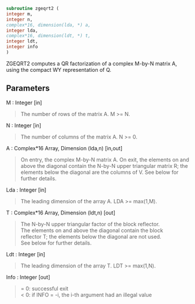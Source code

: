 ```fortran  
subroutine zgeqrt2 (  
integer m,  
integer n,  
complex*16, dimension(lda, *) a,  
integer lda,  
complex*16, dimension(ldt, *) t,  
integer ldt,  
integer info  
)  
```  
  
ZGEQRT2 computes a QR factorization of a complex M-by-N matrix A,  
using the compact WY representation of Q.  
  
## Parameters  
M : Integer [in]  
> The number of rows of the matrix A.  M >= N.  
  
N : Integer [in]  
> The number of columns of the matrix A.  N >= 0.  
  
A : Complex*16 Array, Dimension (lda,n) [in,out]  
> On entry, the complex M-by-N matrix A.  On exit, the elements on and  
> above the diagonal contain the N-by-N upper triangular matrix R; the  
> elements below the diagonal are the columns of V.  See below for  
> further details.  
  
Lda : Integer [in]  
> The leading dimension of the array A.  LDA >= max(1,M).  
  
T : Complex*16 Array, Dimension (ldt,n) [out]  
> The N-by-N upper triangular factor of the block reflector.  
> The elements on and above the diagonal contain the block  
> reflector T; the elements below the diagonal are not used.  
> See below for further details.  
  
Ldt : Integer [in]  
> The leading dimension of the array T.  LDT >= max(1,N).  
  
Info : Integer [out]  
> = 0: successful exit  
> < 0: if INFO = -i, the i-th argument had an illegal value  
  
